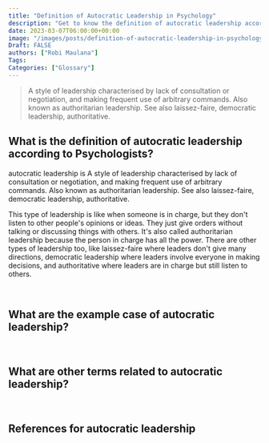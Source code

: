 ```yaml
---
title: "Definition of Autocratic Leadership in Psychology"
description: "Get to know the definition of autocratic leadership according to psychologists."
date: 2023-03-07T06:00:00+00:00
image: "/images/posts/definition-of-autocratic-leadership-in-psychology.jpg"
Draft: FALSE
authors: ["Robi Maulana"]
Tags: 
Categories: ["Glossary"]
---
```






> A style of leadership characterised by lack of consultation or negotiation, and making frequent use of arbitrary commands. Also known as authoritarian leadership. See also laissez-faire, democratic leadership, authoritative.

## What is the definition of autocratic leadership according to Psychologists?

autocratic leadership is A style of leadership characterised by lack of consultation or negotiation, and making frequent use of arbitrary commands. Also known as authoritarian leadership. See also laissez-faire, democratic leadership, authoritative.

This type of leadership is like when someone is in charge, but they don't listen to other people's opinions or ideas. They just give orders without talking or discussing things with others. It's also called authoritarian leadership because the person in charge has all the power. There are other types of leadership too, like laissez-faire where leaders don't give many directions, democratic leadership where leaders involve everyone in making decisions, and authoritative where leaders are in charge but still listen to others.

 

## What are the example case of autocratic leadership?

 

## What are other terms related to autocratic leadership?

 

## References for autocratic leadership
